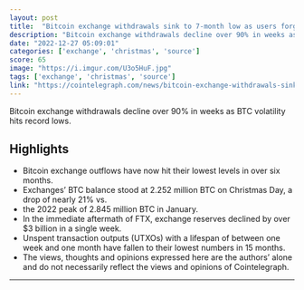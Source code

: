 ```yaml
---
layout: post
title:  "Bitcoin exchange withdrawals sink to 7-month low as users forget FTX"
description: "Bitcoin exchange withdrawals decline over 90% in weeks as BTC volatility hits record lows."
date: "2022-12-27 05:09:01"
categories: ['exchange', 'christmas', 'source']
score: 65
image: "https://i.imgur.com/U3o5HuF.jpg"
tags: ['exchange', 'christmas', 'source']
link: "https://cointelegraph.com/news/bitcoin-exchange-withdrawals-sink-to-7-month-low-as-users-forget-ftx"
---
```


Bitcoin exchange withdrawals decline over 90% in weeks as BTC volatility hits record lows.

## Highlights

- Bitcoin exchange outflows have now hit their lowest levels in over six months.
- Exchanges’ BTC balance stood at 2.252 million BTC on Christmas Day, a drop of nearly 21% vs.
- the 2022 peak of 2.845 million BTC in January.
- In the immediate aftermath of FTX, exchange reserves declined by over $3 billion in a single week.
- Unspent transaction outputs (UTXOs) with a lifespan of between one week and one month have fallen to their lowest numbers in 15 months.
- The views, thoughts and opinions expressed here are the authors’ alone and do not necessarily reflect the views and opinions of Cointelegraph.

---
